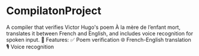 # CompilatonProject
A compiler that verifies Victor Hugo's poem À la mère de l’enfant mort, translates it between French and English, and includes voice recognition for spoken input.  🚀 Features: ✅ Poem verification 🌐 French-English translation 🎙️ Voice recognition

